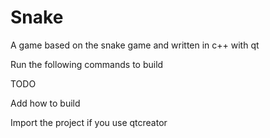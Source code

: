 # Snake

A game based on the snake game and written in c++ with qt

Run the following commands to build

TODO

Add how to build

Import the project if you use qtcreator
